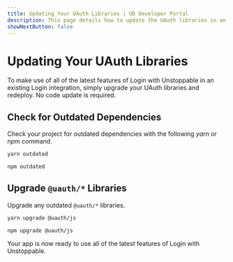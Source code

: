 ```yaml
---
title: Updating Your UAuth Libraries | UD Developer Portal
description: This page details how to update the UAuth libraries in an existing Login With Unstoppable integration.
showNextButton: false
---
```


# Updating Your UAuth Libraries

To make use of all of the latest features of Login with Unstoppable in an existing Login integration, simply upgrade your UAuth libraries and redeploy. No code update is required.

## Check for Outdated Dependencies

Check your project for outdated dependencies with the following _yarn_ or _npm_ command.

```sh yarn
yarn outdated
```

```sh npm
npm outdated
```

## Upgrade `@uauth/*` Libraries

Upgrade any outdated `@uauth/*` libraries.

```sh yarn
yarn upgrade @uauth/js
```

```sh npm
npm upgrade @uauth/js
```

<div class="admonition success">
Your app is now ready to use all of the latest features of Login with Unstoppable.
</div>